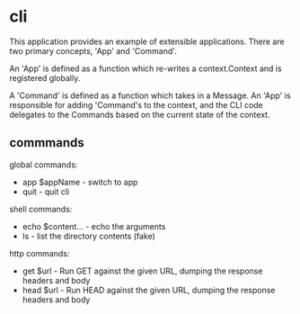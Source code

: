 # cli

This application provides an example of extensible applications. There are two primary concepts, 
'App' and 'Command'.

An 'App' is defined as a function which re-writes a context.Context and is registered globally.

A 'Command' is defined as a function which takes in a Message. An 'App' is responsible
for adding 'Command's  to the context, and the CLI code delegates to the Commands based on
the current state of the context.

## commmands

global commands:

 * app $appName - switch to app
 * quit - quit cli

shell commands:
 
 * echo $content... - echo the arguments
 * ls - list the directory contents (fake)

http commands:

 * get $url - Run GET against the given URL, dumping the response headers and body
 * head $url - Run HEAD against the given URL, dumping the response headers and body
